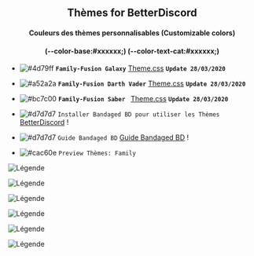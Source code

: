 <h2 align="center">Thèmes for BetterDiscord</h2>
<h4 align="center">Couleurs des thèmes personnalisables (Customizable colors)</h4>
<h4 align="center">(--color-base:#xxxxxx;)  (--color-text-cat:#xxxxxx;)</h4>

- ![#4d79ff](https://placehold.it/15/4d79ff/b5e853?text=+) **`Family-Fusion Galaxy`** [Theme.css](https://bibitor31.github.io/Bibitor-Themes/Galaxy-family.theme.css) **`Update 28/03/2020`**

- ![#a52a2a](https://placehold.it/15/a52a2a/b5e853?text=+) **`Family-Fusion Darth Vader`** [Theme.css](https://bibitor31.github.io/Bibitor-Themes/DarthVader-family.theme.css) **`Update 28/03/2020`**

- ![#bc7c00](https://placehold.it/15/bc7c00/b5e853?text=+) **`Family-Fusion Saber `** [Theme.css](https://bibitor31.github.io/Bibitor-Themes/Saber-family.theme.css) **`Update 28/03/2020`**

- ![#d7d7d7](https://placehold.it/15/d7d7d7/b5e853?text=+) `Installer Bandaged BD pour utiliser les Thèmes`  [BetterDiscord](https://betterdiscord.net/home/) !

- ![#d7d7d7](https://placehold.it/15/d7d7d7/b5e853?text=+) `Guide Bandaged BD`  [Guide Bandaged BD](https://0x71.cc/bd/guide/) !

- ![#cac60e](https://placehold.it/15/cac60e/b5e853?text=+) `Preview Thèmes: Family`

![Légende](https://i.imgur.com/rVbdWqi.jpg)

![Légende](https://i.imgur.com/vXbbYiP.jpg)

![Légende](https://i.imgur.com/oqdUP3R.jpg)

![Légende](https://i.imgur.com/JZRjmV9.jpg)

![Légende](https://i.imgur.com/wPZN2TK.jpg)

![Légende](https://i.imgur.com/QD0h26S.jpg)
